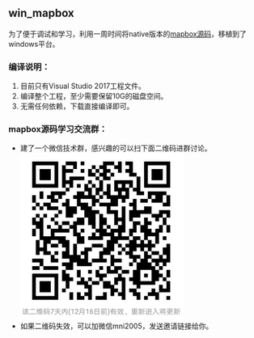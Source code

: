 ## win_mapbox
为了便于调试和学习，利用一周时间将native版本的[mapbox源码](https://github.com/mapbox/mapbox-gl-native)，移植到了windows平台。

### 编译说明：
   1. 目前只有Visual Studio 2017工程文件。
   2. 编译整个工程，至少需要保留10G的磁盘空间。 
   3. 无需任何依赖，下载直接编译即可。


### mapbox源码学习交流群：
   - 建了一个微信技术群，感兴趣的可以扫下面二维码进群讨论。  
    ![image](doc/webchat.png)
   - 如果二维码失效，可以加微信mni2005，发送邀请链接给你。
